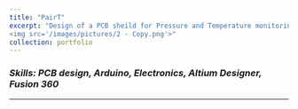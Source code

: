 ```yaml
---
title: "PairT"
excerpt: "Design of a PCB sheild for Pressure and Temperature monitoring with arduino headers for flexible and rapid development. It allows rapid prototyping to evaluate microcontrollers with a wide range of capabilities across a broad price range.
<img src='/images/pictures/2 - Copy.png'>"
collection: portfolio
---
```


### _Skills: PCB design, Arduino, Electronics, Altium Designer, Fusion 360_

****
